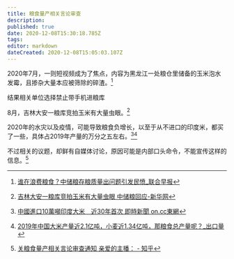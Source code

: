 ```yaml
---
title: 粮食量产相关言论审查
description: 
published: true
date: 2020-12-08T15:30:18.785Z
tags: 
editor: markdown
dateCreated: 2020-12-08T15:05:03.107Z
---
```


2020年7月，一则短视频成为了焦点，内容为黑龙江一处粮仓里储备的玉米泡水发霉，且掺杂大量本应被筛除的碎渣。[^20201001095639]

[^20201001095639]: [谁在浪费粮食？中储粮存粮质量出问题引发民愤_联合早报](https://web.archive.org/web/20201001095639/http://www.uzaobao.com/shiju/20200901/77257.html)

结果相关单位选择禁止带手机进粮库

[^20200807090748]: [中储粮深夜回应“禁带手机进粮库”：已责令纠正 - 黑龙江_新浪财经_新浪网](https://web.archive.org/web/20200807090748/https://finance.sina.com.cn/chanjing/gsnews/2020-08-03/doc-iivhvpwx8848642.shtml)

8月，吉林大安一粮库竞拍玉米有大量虫眼。[^20200912225722]

[^20200912225722]: [吉林大安一粮库竞拍玉米有大量虫眼 中储粮回应-新华网](https://web.archive.org/web/20200912225722/http://www.xinhuanet.com/local/2020-08/30/c_1126431039.htm)

2020年的水灾以及疫情，可能导致粮食负增长，以至于从不进口的印度米，都买了一些，具体占2019年产量的万分之五左右。[^20201208150251][^pvnIb]

[^20201208150251]: [中國進口10萬噸印度大米　近30年首次 即時新聞 on.cc東網](https://web.archive.org/web/20201208150251/https://hk.on.cc/hk/bkn/cnt/cnnews/20201205/bkn-20201205093851148-1205_00952_001.html)

[^pvnIb]: [2019年中国大米产量近2.1亿吨，小麦近1.34亿吨，那粮食总产量呢？_出口量](https://archive.is/pvnIb "https://www.sohu.com/a/361136291_100110525")

不过相关的议题，却鲜有自媒体讨论，原因可能是内部口头命令，不能宣传这样的信息。[^ylgUN]

[^ylgUN]: [关粮食量产相关言论审查通知 亲爱的主播： - 知乎](https://archive.is/ylgUN "https://zhuanlan.zhihu.com/p/321958261")

<!--
+ [用数据辟谣！中国进口印度十万吨大米，印媒称中国或遭遇粮食危机__财经头条](https://web.archive.org/web/20201208150252/https://cj.sina.com.cn/articles/view/6237772252/173ccd9dc020014ve8 "https://archive.is/FKK1i")
+ [越南优势不再！30年来首次，中国将从印度进口大米_出口国](https://archive.is/wvhIG "https://www.sohu.com/a/436258625_194632")
+ [国家储备玉米被水泡？如何消除“粮仓又着火”担忧_问题](https://archive.is/TKy2i "https://www.sohu.com/a/407373753_665455")
-->
